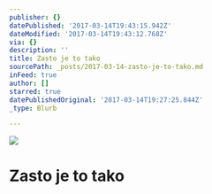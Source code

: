 ```yaml
---
publisher: {}
datePublished: '2017-03-14T19:43:15.942Z'
dateModified: '2017-03-14T19:43:12.768Z'
via: {}
description: ''
title: Zasto je to tako
sourcePath: _posts/2017-03-14-zasto-je-to-tako.md
inFeed: true
author: []
starred: true
datePublishedOriginal: '2017-03-14T19:27:25.844Z'
_type: Blurb

---
```

![](https://the-grid-user-content.s3-us-west-2.amazonaws.com/0dd29a0d-5895-4415-9297-cd5756eb4a17.jpg)

# Zasto je to tako